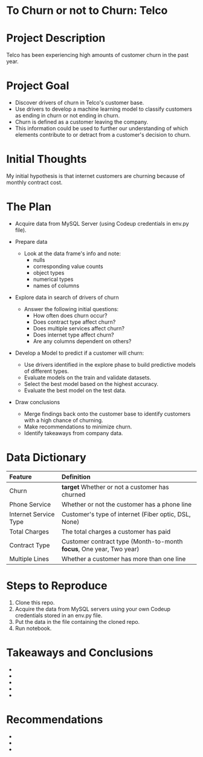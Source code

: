 # To Churn or not to Churn: Telco
# Project Description
 
Telco has been experiencing high amounts of customer churn in the past year. 
 
# Project Goal
 
* Discover drivers of churn in Telco's customer base.
* Use drivers to develop a machine learning model to classify customers as ending in churn or not ending in churn.
* Churn is defined as a customer leaving the company. 
* This information could be used to further our understanding of which elements contribute to or detract from a customer's decision to churn.
 
# Initial Thoughts
 
My initial hypothesis is that internet customers are churning because of monthly contract cost.
 
# The Plan
 
* Acquire data from MySQL Server (using Codeup credentials in env.py file).
 
* Prepare data
   * Look at the data frame's info and note:
		* nulls
		* corresponding value counts
		* object types
		* numerical types
		* names of columns
 
* Explore data in search of drivers of churn
   * Answer the following initial questions:
       * How often does churn occur?
       * Does contract type affect churn?
       * Does multiple services affect churn?
       * Does internet type affect churn?
       * Are any columns dependent on others?
       
* Develop a Model to predict if a customer will churn:
   * Use drivers identified in the explore phase to build predictive models of different types.
   * Evaluate models on the train and validate datasets.
   * Select the best model based on the highest accuracy.
   * Evaluate the best model on the test data.
 
* Draw conclusions
	* Merge findings back onto the customer base to identify customers with a high chance of churning.
	* Make recommendations to minimize churn.
	* Identify takeaways from company data.	 
 
# Data Dictionary

| Feature | Definition |
|:--------|:-----------|
|Churn| **target** Whether or not a customer has churned|
|Phone Service| Whether or not the customer has a phone line|
|Internet Service Type| Customer's type of internet (Fiber optic, DSL, None)|
|Total Charges| The total charges a customer has paid|
|Contract Type| Customer contract type (Month-to-month **focus**, One year, Two year)|
|Multiple Lines| Whether a customer has more than one line|

# Steps to Reproduce
1) Clone this repo.
2) Acquire the data from MySQL servers using your own Codeup credentials stored in an env.py file.
3) Put the data in the file containing the cloned repo.
4) Run notebook.
 
# Takeaways and Conclusions
* 
* 
* 
* 
*
 
# Recommendations
* 
* 
* 
